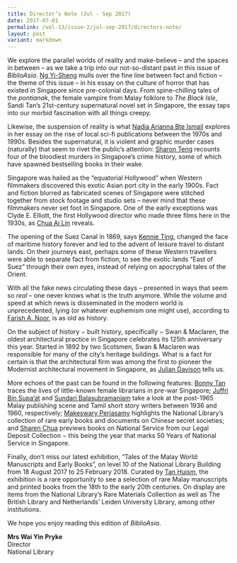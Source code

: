 ```yaml
---
title: Director’s Note (Jul - Sep 2017)
date: 2017-07-01
permalink: /vol-13/issue-2/jul-sep-2017/directors-note/
layout: post
variant: markdown
---
```

We explore the parallel worlds of reality and make-believe – and the spaces in between – as we take a trip into our not-so-distant past in this issue of *BiblioAsia*. [Ng Yi-Sheng](/vol-13/issue-2/jul-sep-2017/historyofsghorror) mulls over the fine line between fact and fiction – the theme of this issue – in his essay on the culture of horror that has existed in Singapore since pre-colonial days. From spine-chilling tales of the *pontianak*, the female vampire from Malay folklore to *The Black Isle*, Sandi Tan’s 21st-century supernatural novel set in Singapore, the essay taps into our morbid fascination with all things creepy.

Likewise, the suspension of reality is what [Nadia Arianna Bte Ismail](/vol-13/issue-2/jul-sep-2017/sci-fi-in-singapore) explores in her essay on the rise of local sci-fi publications between the 1970s and 1990s. Besides the supernatural, it is violent and graphic murder cases (naturally) that seem to rivet the public’s attention: [Sharon Teng](/vol-13/issue-2/jul-sep-2017/murdermostmalevolent) recounts four of the bloodiest murders in Singapore’s crime history, some of which have spawned bestselling books in their wake.

Singapore was hailed as the “equatorial Hollywood” when Western filmmakers discovered this exotic Asian port city in the early 1900s. Fact and fiction blurred as fabricated scenes of Singapore were stitched together from stock footage and studio sets – never mind that these filmmakers never set foot in Singapore. One of the early exceptions was Clyde E. Elliott, the first Hollywood director who made three films here in the 1930s, as [Chua Ai Lin](/vol-13/issue-2/jul-sep-2017/reel-life-singapore) reveals.

The opening of the Suez Canal in 1869, says [Kennie Ting](/vol-13/issue-2/jul-sep-2017/east-of-suez), changed the face of maritime history forever and led to the advent of leisure travel to distant lands. On their journeys east, perhaps some of these Western travellers were able to separate fact from fiction; to see the exotic lands “East of Suez” through their own eyes, instead of relying on apocryphal tales of the Orient.

With all the fake news circulating these days – presented in ways that seem so *real* – one never knows what is the truth anymore. While the volume and speed at which news is disseminated in the modern world is unprecedented, lying (or whatever euphemism one might use), according to [Farish A. Noor](vol-13/issue-2/jul-sep-2017/directors-note/), is as old as history.

On the subject of history − built history, specifically − Swan &amp; Maclaren, the oldest architectural practice in Singapore celebrates its 125th anniversary this year. Started in 1892 by two Scotsmen, Swan &amp; Maclaren was responsible for many of the city’s heritage buildings. What is a fact for certain is that the architectural firm was among the first to pioneer the Modernist architectural movement in Singapore, as [Julian Davison](/vol-13/issue-2/jul-sep-2017/swan-and-maclaren) tells us.

More echoes of the past can be found in the following features: [Bonny Tan](/vol-13/issue-2/jul-sep-2017/an-unusual-ambition) traces the lives of little-known female librarians in pre-war Singapore; [Juffri Bin Supa’at](/vol-13/issue-2/jul-sep-2017/alam-puisi-singapura) and [Sundari Balasubramaniam](/vol-13/issue-2/jul-sep-2017/short-stories-tamil) take a look at the post-1965 Malay publishing scene and Tamil short story writers between 1936 and 1960, respectively; [Makeswary Periasamy](/vol-13/issue-2/jul-sep-2017/heaven-earth-brother) highlights the National Library’s collection of rare early books and documents on Chinese secret societies; and [Sharen Chua](/vol-13/issue-2/jul-sep-2017/50years-of-ns) previews books on National Service from our Legal Deposit Collection − this being the year that marks 50 Years of National Service in Singapore.

Finally, don’t miss our latest exhibition, “Tales of the Malay World: Manuscripts and Early Books”, on level 10 of the National Library Building from 18 August 2017 to 25 February 2018. Curated by [Tan Huism](/vol-13/issue-2/jul-sep-2017/talesofmalayworld), the exhibition is a rare opportunity to see a selection of rare Malay manuscripts and printed books from the 18th to the early 20th centuries. On display are items from the National Library’s Rare Materials Collection as well as The British Library and Netherlands’ Leiden University Library, among other institutions.

We hope you enjoy reading this edition of *BiblioAsia*.

<b>Mrs Wai Yin Pryke</b><br>
Director<br>
National Library